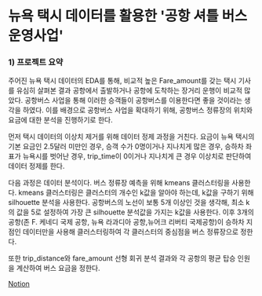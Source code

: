 # 뉴욕 택시 데이터를 활용한 '공항 셔틀 버스 운영사업'

### 1) 프로젝트 요약

 주어진 뉴욕 택시 데이터의 EDA를 통해, 비교적 높은 Fare_amount를 갖는 택시 기사를 유심히 살펴본 결과 공항에서 출발하거나 공항에 도착하는 장거리 운행이 비교적 많았다. 공항버스 사업을 통해 이러한 승객들이 공항버스를 이용한다면 좋을 것이라는 생각을 하였다.
이를 배경으로 공항버스 사업을 확대하기 위해, 공항버스 정류장의 위치와 요금에 대한 분석을 진행하기로 한다.

 먼저 택시 데이터의 이상치 제거를 위해 데이터 정제 과정을 거친다. 요금이 뉴욕 택시의 기본 요금인 2.5달러 미만인 경우, 승객 수가 0명이거나 지나치게 많은 경우, 승하차 좌표가 뉴욕시를 벗어난 경우, trip_time이 0이거나 지나치게 큰 경우 이상치로 판단하여 데이터 정제를 한다.

 다음 과정은 데이터 분석이다. 버스 정류장 예측을 위해 kmeans 클러스터링을 사용한다. kmeans 클러스터링은 클러스터의 개수인 k값을 알아야 하는데, k값을 구하기 위해 silhouette 분석을 사용한다. 공항버스의 노선이 보통 5개 이상인 것을 생각해, 최소 k의 값을 5로 설정하여 가장 큰 silhouette 분석값을 가지는 k값을 사용한다.
이후 3개의 공항(존 F. 케네디 국제 공항, 뉴욕 라과디아 공항,뉴어크 리버티 국제공항)이 승하차 지점인 데이터만을 사용해 클러스터링하여 각 클러스터의 중심점을 버스 정류장으로 정한다.

 또한 trip_distance와 fare_amount 선형 회귀 분석 결과와 각 공항의 평균 탑승 인원을 계산하여 버스 요금을 정한다.
 
 
[Notion](https://quartz-riverbed-7f1.notion.site/badaa0f393414c8a94a29c7be1c33bd1)
